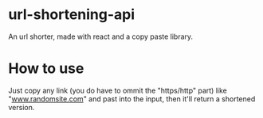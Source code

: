 # url-shortening-api
An url shorter, made with react and a copy paste library.
# How to use
Just copy any link (you do have to ommit the "https/http" part) like "www.randomsite.com" and past into the input, then it'll return a shortened version.
